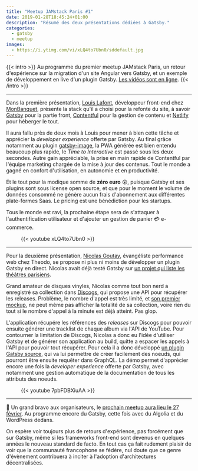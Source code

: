 ```yaml
---
title: "Meetup JAMstack Paris #1"
date: 2019-01-28T18:45:24+01:00
description: "Résumé des deux présentations dédiées à Gatsby."
categories:
  - gatsby
  - meetup
images:
  - https://i.ytimg.com/vi/xLQ4to7Ubn0/sddefault.jpg
---
```


{{< intro >}}
Au programme du premier meetup JAMstack Paris, un retour d'expérience sur la migration d'un site Angular vers Gatsby, et un exemple de développement en live d'un plugin Gatsby. [Les vidéos sont en ligne](https://www.youtube.com/channel/UC66eQOycjMnaqzpbRUhEK2w).
{{< /intro >}}

---

Dans la première présentation, [Louis Lafont](https://twitter.com/dot_louis), développeur front-end chez [MonBanquet](https://monbanquet.fr/), présente la stack qu'il a choisi pour la refonte du site, à savoir [Gatsby](https://gatsbyjs.org) pour la partie front, [Contentful](https://www.contentful.com/) pour la gestion de contenu et [Netlify](https://www.netlify.com/) pour héberger le tout.

Il aura fallu près de deux mois à Louis pour mener à bien cette tâche et apprécier la _developer experience_ offerte par Gatsby. Au final grâce notamment au plugin [gatsby-image](https://using-gatsby-image.gatsbyjs.org/), la PWA générée est bien entendu beaucoup plus rapide, le _Time to Interactive_ est passé sous les deux secondes. Autre gain appréciable, la prise en main rapide de Contentful par l'équipe marketing chargée de la mise à jour des contenus. Tout le monde a gagné en confort d'utilisation, en autonomie et en productivité.

Et le tout pour la modique somme de **zéro euro** 😲, puisque Gatsby et ses plugins sont sous license open source, et que pour le moment le volume de données consommé ne génère aucun frais d'abonnement aux différentes plate-formes Saas. Le pricing est une bénédiction pour les startups.

Tous le monde est ravi, la prochaine étape sera de s'attaquer à l'authentification utilisateur et d'ajouter un gestion de panier 💳 e-commerce.

<figure>{{< youtube xLQ4to7Ubn0 >}}</figure>

---

Pour la deuxième présentation, [Nicolas Goutay](https://twitter.com/Phacks), évangéliste performance web chez Theodo, se propose ni plus ni moins de développer un plugin Gatsby en direct. Nicolas avait déjà testé Gatsby sur [un projet qui liste les théâtres parisiens](https://github.com/phacks/theatres-parisiens).

Grand amateur de disques vinyles, Nicolas comme tout bon nerd a enregistré sa collection dans [Discogs](https://www.discogs.com/), qui propose une API pour récupérer les releases. Problème, le nombre d'appel est très limité, et [son premier mockup](https://phacks.github.io/showcase-for-discogs/), ne peut même pas afficher la totalité de sa collection, voire rien du tout si le nombre d'appel à la minute est déjà atteint. Pas glop.

L'application récupére les références des _releases_ sur Discogs pour pouvoir ensuite générer une tracklist de chaque album via l'API de YouTube. Pour contourner la limitation de Discogs, Nicolas a donc eu l'idée d'utiliser Gatsby et de générer son application au build, quitte a espacer les appels à l'API pour pouvoir tout récupérer. Pour cela il a donc développé [un plugin Gatsby source](https://www.gatsbyjs.org/docs/create-source-plugin/), qui va lui permettre de créer facilement des noeuds, qui pourront être ensuite requêter dans GraphQL. La démo permet d'apprécier encore une fois la _developer experience_ offerte par Gatsby, avec notamment une gestion automatique de la documentation de tous les attributs des noeuds.

<figure>{{< youtube 7pbFDBXiuAA >}}</figure>

---

👏 Un grand bravo aux organisateurs, le [prochain meetup aura lieu le 27 février](https://www.meetup.com/fr-FR/JAMstack-paris/events/257983707/).
Au programme encore du Gatsby, cette fois avec du Algolia et du WordPress dedans.

On espère voir toujours plus de retours d'expérience, pas forcément que sur Gatsby, même si les frameworks front-end sont devenus en quelques années le nouveau standard de facto. En tout cas ça fait rudement plaisir de voir que la communauté francophone se fédère, nul doute que ce genre d'évènement contribuera à inciter à l'adoption d'architectures décentralisées.
